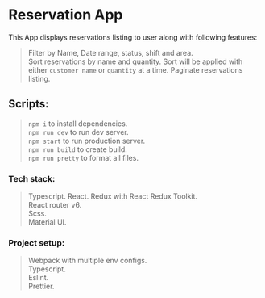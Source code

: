 # Reservation App
This App displays reservations listing to user along with following features:

> Filter by Name, Date range, status, shift and area.  
> Sort reservations by name and quantity. Sort will be applied with either `customer name` or `quantity` at a time.
> Paginate reservations listing.  

## Scripts:
> `npm i` to install dependencies.  
> `npm run dev` to run dev server.  
> `npm start` to run production server.  
> `npm run build` to create build.  
> `npm run pretty` to format all files.  

### Tech stack:
> Typescript. 
> React. 
> Redux with React Redux Toolkit.  
> React router v6.  
> Scss.  
> Material UI. 

### Project setup:
> Webpack with multiple env configs.  
> Typescript.  
> Eslint.  
> Prettier.  
